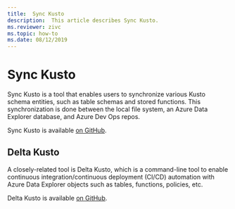 ```yaml
---
title:  Sync Kusto
description:  This article describes Sync Kusto.
ms.reviewer: zivc
ms.topic: how-to
ms.date: 08/12/2019
---
```


# Sync Kusto

Sync Kusto is a tool that enables users to synchronize various Kusto schema entities, such as table schemas and stored functions. This synchronization is done between the local file
system, an Azure Data Explorer database, and Azure Dev Ops repos.

Sync Kusto is available [on GitHub](https://github.com/microsoft/synckusto).

## Delta Kusto

A closely-related tool is Delta Kusto, which is a command-line tool to enable continuous integration/continuous deployment (CI/CD) automation with Azure Data Explorer objects such as tables, functions, policies, etc.

Delta Kusto is available [on GitHub](https://github.com/microsoft/delta-kusto).
